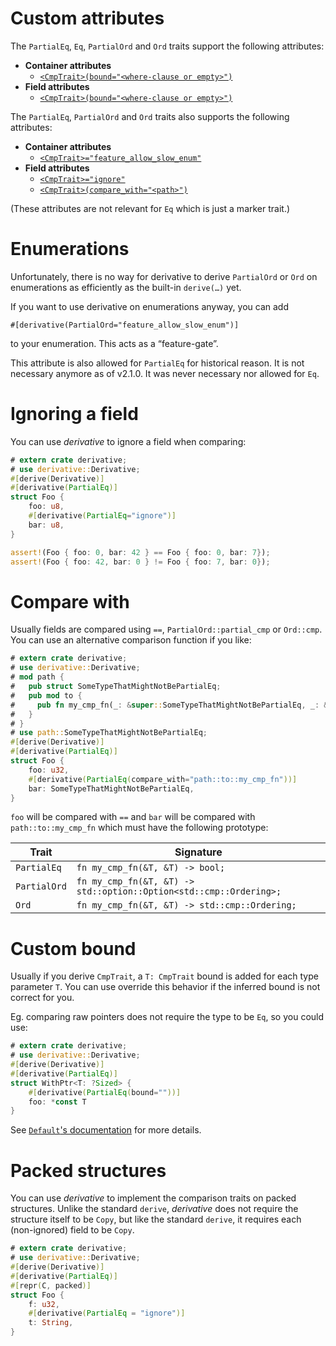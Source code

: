 # Custom attributes
The `PartialEq`, `Eq`, `PartialOrd` and `Ord` traits support the following attributes:

* **Container attributes**
    * [`<CmpTrait>(bound="<where-clause or empty>")`](#custom-bound)
* **Field attributes**
    * [`<CmpTrait>(bound="<where-clause or empty>")`](#custom-bound)

The `PartialEq`, `PartialOrd` and `Ord` traits also supports the following attributes:

* **Container attributes**
    * [`<CmpTrait>="feature_allow_slow_enum"`](#enumerations)
* **Field attributes**
    * [`<CmpTrait>="ignore"`](#ignoring-a-field)
    * [`<CmpTrait>(compare_with="<path>")`](#compare-with)

(These attributes are not relevant for `Eq` which is just a marker trait.)

# Enumerations

Unfortunately, there is no way for derivative to derive `PartialOrd` or `Ord` on
enumerations as efficiently as the built-in `derive(…)` yet.

If you want to use derivative on enumerations anyway, you can add

```rust,ignore
#[derivative(PartialOrd="feature_allow_slow_enum")]
```

to your enumeration. This acts as a “feature-gate”.

This attribute is also allowed for `PartialEq` for historical reason. It is not
necessary anymore as of v2.1.0. It was never necessary nor allowed for `Eq`.

# Ignoring a field

You can use *derivative* to ignore a field when comparing:

```rust
# extern crate derivative;
# use derivative::Derivative;
#[derive(Derivative)]
#[derivative(PartialEq)]
struct Foo {
    foo: u8,
    #[derivative(PartialEq="ignore")]
    bar: u8,
}

assert!(Foo { foo: 0, bar: 42 } == Foo { foo: 0, bar: 7});
assert!(Foo { foo: 42, bar: 0 } != Foo { foo: 7, bar: 0});
```

# Compare with

Usually fields are compared using `==`, `PartialOrd::partial_cmp` or `Ord::cmp`. You can use an alternative comparison
function if you like:

```rust
# extern crate derivative;
# use derivative::Derivative;
# mod path {
#   pub struct SomeTypeThatMightNotBePartialEq;
#   pub mod to {
#     pub fn my_cmp_fn(_: &super::SomeTypeThatMightNotBePartialEq, _: &super::SomeTypeThatMightNotBePartialEq) -> bool { false }
#   }
# }
# use path::SomeTypeThatMightNotBePartialEq;
#[derive(Derivative)]
#[derivative(PartialEq)]
struct Foo {
    foo: u32,
    #[derivative(PartialEq(compare_with="path::to::my_cmp_fn"))]
    bar: SomeTypeThatMightNotBePartialEq,
}
```

`foo` will be compared with `==` and `bar` will be compared with
`path::to::my_cmp_fn` which must have the following prototype:

| Trait        | Signature |
|--------------|-----------|
| `PartialEq`  | <span class="rust">`fn my_cmp_fn(&T, &T) -> bool;`</span>
| `PartialOrd` | <span class="rust">`fn my_cmp_fn(&T, &T) -> std::option::Option<std::cmp::Ordering>;`</span>
| `Ord`        | <span class="rust">`fn my_cmp_fn(&T, &T) -> std::cmp::Ordering;`</span>

# Custom bound

Usually if you derive `CmpTrait`, a `T: CmpTrait` bound is added for each type parameter `T`. You can use
override this behavior if the inferred bound is not correct for you.

Eg. comparing raw pointers does not require the type to be `Eq`, so you could
use:

```rust
# extern crate derivative;
# use derivative::Derivative;
#[derive(Derivative)]
#[derivative(PartialEq)]
struct WithPtr<T: ?Sized> {
    #[derivative(PartialEq(bound=""))]
    foo: *const T
}
```

See [`Default`'s documentation](./Default.md#custom-bound) for more details.

# Packed structures

You can use *derivative* to implement the comparison traits on packed structures. Unlike the standard `derive`, *derivative* does not require the structure itself to be `Copy`, but like the standard `derive`, it requires each (non-ignored) field to be `Copy`.

```rust
# extern crate derivative;
# use derivative::Derivative;
#[derive(Derivative)]
#[derivative(PartialEq)]
#[repr(C, packed)]
struct Foo {
    f: u32,
    #[derivative(PartialEq = "ignore")]
    t: String,
}
```
